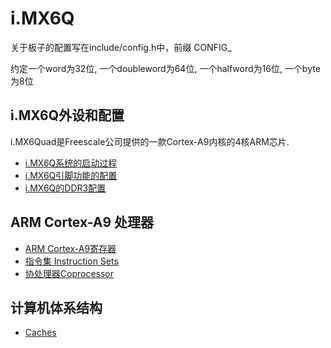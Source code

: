 # i.MX6Q

关于板子的配置写在include/config.h中，前缀 CONFIG_

约定一个word为32位, 一个doubleword为64位, 一个halfword为16位, 一个byte为8位

## i.MX6Q外设和配置

i.MX6Quad是Freescale公司提供的一款Cortex-A9内核的4核ARM芯片.

* [i.MX6Q系统的启动过程](/docs/system_boot.md)
* [i.MX6Q引脚功能的配置](/docs/iomux.md)
* [i.MX6Q的DDR3配置](/docs/mmdc.md)

## ARM Cortex-A9 处理器

* [ARM Cortex-A9寄存器](/docs/cortex_a9/cortex_a9.md)
* [指令集 Instruction Sets](/docs/cortex_a9/instruction_sets.md)
* [协处理器Coprocessor](/docs/cortex_a9/coprocessor.md)

## 计算机体系结构

* [Caches](/docs/arch/caches.md)

